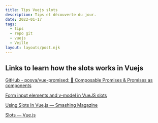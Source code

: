```yaml
---
title: Tips Vuejs slots
description: Tips et découverte du jour.
date: 2022-01-17
tags:
  - tips
  - repo git
  - vuejs
  - Veille
layout: layouts/post.njk
---
```


## Links to learn how the slots works in Vuejs
[GitHub - posva/vue-promised: 💝 Composable Promises & Promises as components](https://github.com/posva/vue-promised#using-pending-default-and-rejected-slots)

[Form input elements and v-model in VueJS slots](https://www.naept.com/en/blog/form-input-elements-with-v-model-in-vuejs-slots/)

[Using Slots In Vue.js — Smashing Magazine](https://www.smashingmagazine.com/2019/07/using-slots-vue-js/)

[Slots — Vue.js](https://vuejs.org/v2/guide/components-slots.html)
